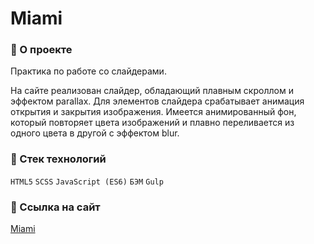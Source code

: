 # Miami

### :herb: О проекте
Практика по работе со слайдерами.

На сайте реализован слайдер, обладающий плавным скроллом и эффектом parallax. Для элементов слайдера срабатывает анимация открытия и закрытия изображения. Имеется анимированный фон, который повторяет цвета изображений и плавно переливается из одного цвета в другой с эффектом blur.

### :herb: Стек технологий
`HTML5` `SCSS` `JavaScript (ES6)` `БЭМ` `Gulp`

### :herb: Ссылка на сайт
[Miami](https://nabandz.github.io/Miami/)
